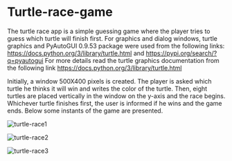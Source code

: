 # Turtle-race-game

The turtle race app is a simple guessing game where the player tries to guess which turtle will finish first. For graphics and dialog windows, turtle graphics and PyAutoGUI 0.9.53 package were used from the following links: https://docs.python.org/3/library/turtle.html and https://pypi.org/search/?q=pyautogui
For more details read the turtle graphics documentation from the following link https://docs.python.org/3/library/turtle.html

Initially, a window 500X400 pixels is created. The player is asked which turtle he thinks it will win and writes the color of the turtle. Then, eight turtles are placed vertically in the window on the y-axis and the race begins. Whichever turtle finishes first, the user is informed if he wins and the game ends. Below some instants of the game are presented. 


![turtle-race1](https://user-images.githubusercontent.com/14781812/182336576-2a21dea0-ba3f-4dce-80a1-217fdae63f98.jpg)


![turtle-race2](https://user-images.githubusercontent.com/14781812/182336613-d654780d-00e3-4940-a874-a498df33044a.jpg)



![turtle-race3](https://user-images.githubusercontent.com/14781812/182336652-9c2eca9b-fd89-4004-bca7-dda6a34d55a7.jpg)

